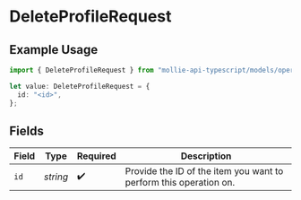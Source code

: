 # DeleteProfileRequest

## Example Usage

```typescript
import { DeleteProfileRequest } from "mollie-api-typescript/models/operations";

let value: DeleteProfileRequest = {
  id: "<id>",
};
```

## Fields

| Field                                                             | Type                                                              | Required                                                          | Description                                                       |
| ----------------------------------------------------------------- | ----------------------------------------------------------------- | ----------------------------------------------------------------- | ----------------------------------------------------------------- |
| `id`                                                              | *string*                                                          | :heavy_check_mark:                                                | Provide the ID of the item you want to perform this operation on. |